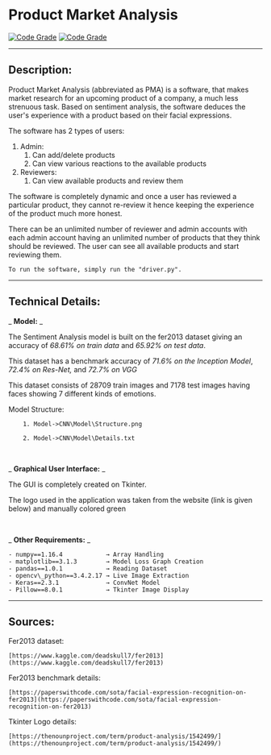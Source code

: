 # **Product Market Analysis**

[![Code Grade](https://www.code-inspector.com/project/15860/score/svg)](https://frontend.code-inspector.com/project/15860/dashboard)
[![Code Grade](https://www.code-inspector.com/project/15860/status/svg)](https://frontend.code-inspector.com/project/15860/dashboard)
***

## **Description:**

Product Market Analysis (abbreviated as PMA) is a software, that makes market research for an upcoming product of a company, a much less strenuous task. Based on sentiment analysis, the software deduces the user&#39;s experience with a product based on their facial expressions.

The software has 2 types of users:

1. Admin:
      1. Can add/delete products
      2. Can view various reactions to the available products
2. Reviewers:
      1. Can view available products and review them

The software is completely dynamic and once a user has reviewed a particular product, they cannot re-review it hence keeping the experience of the product much more honest.

There can be an unlimited number of reviewer and admin accounts with each admin account having an unlimited number of products that they think should be reviewed. The user can see all available products and start reviewing them.

    To run the software, simply run the "driver.py".
   
****

## **Technical Details:**

_ **Model:** _

The Sentiment Analysis model is built on the fer2013 dataset giving an accuracy of _68.61% on train data_ and _65.92% on test data_.

This dataset has a benchmark accuracy of _71.6% on the Inception Model_, _72.4% on Res-Net,_ and _72.7% on VGG_

This dataset consists of 28709 train images and 7178 test images having faces showing 7 different kinds of emotions.

Model Structure:

        1. Model->CNN\Model\Structure.png

        2. Model->CNN\Model\Details.txt
        
<br>

_ **Graphical User Interface:** _

The GUI is completely created on Tkinter.

The logo used in the application was taken from the website (link is given below) and manually colored green

        
<br>

_ **Other Requirements:** _

    - numpy==1.16.4            → Array Handling
    - matplotlib==3.1.3        → Model Loss Graph Creation
    - pandas==1.0.1            → Reading Dataset
    - opencv\_python==3.4.2.17 → Live Image Extraction
    - Keras==2.3.1             → ConvNet Model
    - Pillow==8.0.1            → Tkinter Image Display
    
****

## **Sources:**

Fer2013 dataset:

    [https://www.kaggle.com/deadskull7/fer2013](https://www.kaggle.com/deadskull7/fer2013)

Fer2013 benchmark details:

    [https://paperswithcode.com/sota/facial-expression-recognition-on-fer2013](https://paperswithcode.com/sota/facial-expression-recognition-on-fer2013)

Tkinter Logo details:

    [https://thenounproject.com/term/product-analysis/1542499/](https://thenounproject.com/term/product-analysis/1542499/)
